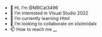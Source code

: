 - 👋 Hi, I’m @MRCat3496
- 👀 I’m interested in Visual Studio 2022
- 🌱 I’m currently learning Html
- 💞️ I’m looking to collaborate on xlsimridalx
- 📫 How to reach me [...](https://mrcat3496.github.io/)
